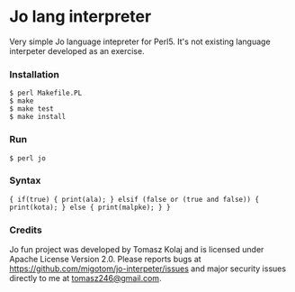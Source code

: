 # Jo lang interpreter

Very simple Jo language intepreter for Perl5. It's not existing language interpeter developed as an exercise.

### Installation

```
$ perl Makefile.PL
$ make
$ make test 
$ make install
```

### Run

```
$ perl jo
```

### Syntax

```
{ if(true) { print(ala); } elsif (false or (true and false)) { print(kota); } else { print(malpke); } }
```

### Credits

Jo fun project was developed by Tomasz Kolaj and is licensed under Apache License Version 2.0.
Please reports bugs at https://github.com/migotom/jo-interpeter/issues and major security issues directly to me at tomasz246@gmail.com.
